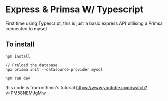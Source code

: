 # Express & Primsa W/ Typescript
First time using Typescript, this is just a basic express API utilising a Primsa connected to mysql



## To install
```
npm install

// Preload the database
npx prisma init --datasource-provider mysql

npm run dev

```


this code is from rithmic's tutorial https://www.youtube.com/watch?v=PM58NEMJgMw



